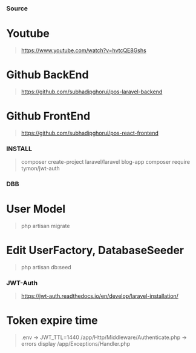 ### Source

# Youtube

> https://www.youtube.com/watch?v=hvtcQE8Gshs

# Github BackEnd

> https://github.com/subhadipghorui/pos-laravel-backend

# Github FrontEnd

> https://github.com/subhadipghorui/pos-react-frontend

### INSTALL

> composer create-project laravel/laravel blog-app
> composer require tymon/jwt-auth

### DBB

# User Model

> php artisan migrate

# Edit UserFactory, DatabaseSeeder

> php artisan db:seed

### JWT-Auth

> https://jwt-auth.readthedocs.io/en/develop/laravel-installation/

# Token expire time

> .env -> JWT_TTL=1440
> /app/Http/Middleware/Authenticate.php -> errors display
> /app/Exceptions/Handler.php
